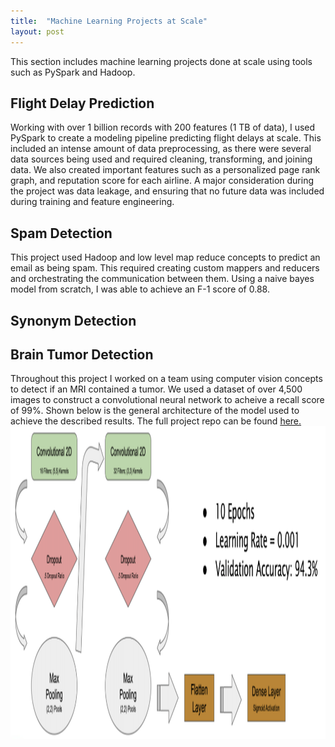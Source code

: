 ```yaml
---
title:  "Machine Learning Projects at Scale"
layout: post
---
```

This section includes machine learning projects done at scale using tools such as PySpark and Hadoop. 

## Flight Delay Prediction

Working with over 1 billion records with 200 features (1 TB of data), I used PySpark to create a modeling pipeline predicting flight delays at scale. This included an intense amount of data preprocessing, as there were several data sources being used and required cleaning, transforming, and joining data. We also created important features such as a personalized page rank graph, and reputation score for each airline. A major consideration during the project was data leakage, and ensuring that no future data was included during training and feature engineering. 

## Spam Detection

This project used Hadoop and low level map reduce concepts to predict an email as being spam. This required creating custom mappers and reducers and orchestrating the communication between them. Using a naive bayes model from scratch, I was able to achieve an F-1 score of 0.88. 


## Synonym Detection



## Brain Tumor Detection
Throughout this project I worked on a team using computer vision concepts to detect if an MRI contained a tumor. We used a dataset of over 4,500 images to construct a convolutional neural network to acheive a recall score of 99%. Shown below is the general architecture of the model used to achieve the described results. The full project repo can be found [here.](https://github.com/ZGalante/github-portfolio/tree/main/Brain_Tumor_Detection)
<img src="https://github.com/ZGalante/github-portfolio/blob/main/Brain_Tumor_Detection/CNN_Architecture.png?raw=true" width="1100" height="500">

